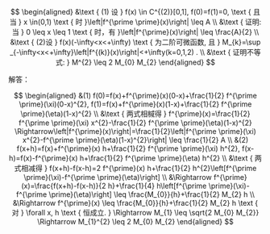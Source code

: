 $$
\begin{aligned}
&\text { (1) 设 } f(x) \in C^{(2)}[0,1], f(0)=f(1)=0, \text { 且当 } x \in(0,1) \text { 时 }\left|f^{\prime \prime}(x)\right| \leq A \\
&\text { 证明: 当 } 0 \leq x \leq 1 \text { 时，有 }\left|f^{\prime}(x)\right| \leq \frac{A}{2} \\
&\text { (2)设 } f(x)(-\infty<x<+\infty) \text { 为二阶可微函数, 且 } M_{k}=\sup _{-\infty<x<+\infty}\left|f^{(k)}(x)\right|<+\infty(k=0,1,2) . \\
&\text { 证明不等式: } M^{2} \leq 2 M_{0} M_{2}
\end{aligned}
$$



<!--more-->



解答：


$$
\begin{aligned}
&(1) f(0)=f(x)+f^{\prime}(x)(0-x)+\frac{1}{2} f^{\prime \prime}(\xi)(0-x)^{2}, f(1)=f(x)+f^{\prime}(x)(1-x)+\frac{1}{2} f^{\prime \prime}(\eta)(1-x)^{2} \\
&\text { 两式相椷得 } f^{\prime}(x)=\frac{1}{2} f^{\prime \prime}(\xi) x^{2}-\frac{1}{2} f^{\prime \prime}(\eta)(1-x)^{2} \Rightarrow\left|f^{\prime}(x)\right|=\frac{1}{2}\left|f^{\prime \prime}(\xi) x^{2}-f^{\prime \prime}(\eta)(1-x)^{2}\right| \leq \frac{1}{2} A \\
&(2) f(x+h)=f(x)+f^{\prime}(x) h+\frac{1}{2} f^{\prime \prime}(\xi) h^{2}, f(x-h)=f(x)-f^{\prime}(x) h+\frac{1}{2} f^{\prime \prime}(\eta) h^{2} \\
&\text { 两式相减得 } f(x+h)-f(x-h)=2 f^{\prime}(x) h+\frac{1}{2} h^{2}\left[f^{\prime \prime}(\xi)-f^{\prime \prime}(\eta)\right] \\
&\Rightarrow f^{\prime}(x)=\frac{f(x+h)-f(x-h)}{2 h}+\frac{1}{4} h\left[f^{\prime \prime}(\xi)-f^{\prime \prime}(\eta)\right] \leq \frac{M_{0}}{h}+\frac{1}{2} M_{2} h \\
&\Rightarrow f^{\prime}(x) \leq \frac{M_{0}}{h}+\frac{1}{2} M_{2} h \text { 对 } \forall x, h \text { 恒成立. } \Rightarrow M_{1} \leq \sqrt{2 M_{0} M_{2}} \Rightarrow M_{1}^{2} \leq 2 M_{0} M_{2}
\end{aligned}
$$
